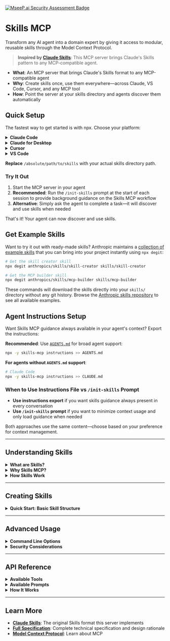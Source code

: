[![MseeP.ai Security Assessment Badge](https://mseep.net/pr/skills-mcp-skills-mcp-badge.png)](https://mseep.ai/app/skills-mcp-skills-mcp)

# Skills MCP

Transform any AI agent into a domain expert by giving it access to modular, reusable skills through the Model Context Protocol.

> **Inspired by [Claude Skills](https://docs.claude.com/en/docs/agents-and-tools/agent-skills/overview)**: This MCP server brings Claude's Skills pattern to any MCP-compatible agent.

- **What**: An MCP server that brings Claude's Skills format to any MCP-compatible agent
- **Why**: Create skills once, use them everywhere—across Claude, VS Code, Cursor, and any MCP tool
- **How**: Point the server at your skills directory and agents discover them automatically

## Quick Setup

The fastest way to get started is with npx. Choose your platform:

<details>
<summary><strong>Claude Code</strong></summary>

Create `.mcp.json` in your project or `~/.claude.json` globally:

```json
{
  "mcpServers": {
    "skills-mcp": {
      "type": "stdio",
      "command": "npx",
      "args": ["-y", "skills-mcp", "-s", "/absolute/path/to/skills"]
    }
  }
}
```

</details>

<details>
<summary><strong>Claude for Desktop</strong></summary>

Create `~/Library/Application Support/Claude/claude_desktop_config.json`:

```json
{
  "mcpServers": {
    "skills-mcp": {
      "command": "npx",
      "args": ["-y", "skills-mcp", "-s", "/absolute/path/to/skills"]
    }
  }
}
```

</details>

<details>
<summary><strong>Cursor</strong></summary>

Create `.cursor/mcp.json` in your project or `~/.cursor/mcp.json` globally:

```json
{
  "mcpServers": {
    "skills-mcp": {
      "command": "npx",
      "args": ["-y", "skills-mcp", "-s", "/absolute/path/to/skills"]
    }
  }
}
```

</details>

<details>
<summary><strong>VS Code</strong></summary>

Create `.vscode/mcp.json` in your project:

```json
{
  "servers": {
    "skills-mcp": {
      "type": "stdio",
      "command": "npx",
      "args": ["-y", "skills-mcp", "-s", "/absolute/path/to/skills"]
    }
  }
}
```

</details>

**Replace** `/absolute/path/to/skills` with your actual skills directory path.

### Try It Out

1. Start the MCP server in your agent
2. **Recommended**: Run the `/init-skills` prompt at the start of each session to provide background guidance on the Skills MCP workflow
3. **Alternative**: Simply ask the agent to complete a task—it will discover and use skills when needed

That's it! Your agent can now discover and use skills.

## Get Example Skills

Want to try it out with ready-made skills? Anthropic maintains a [collection of example skills](https://github.com/anthropics/skills) that you can bring into your project instantly using `npx degit`:

```bash
# Get the skill creator skill
npx degit anthropics/skills/skill-creator skills/skill-creator

# Get the MCP builder skill
npx degit anthropics/skills/mcp-builder skills/mcp-builder
```

These commands will download the skills directly into your `skills/` directory without any git history. Browse the [Anthropic skills repository](https://github.com/anthropics/skills) to see all available examples.

## Agent Instructions Setup

Want Skills MCP guidance always available in your agent's context? Export the instructions:

**Recommended**: Use [`AGENTS.md`](https://agents.md) for broad agent support:

```bash
npx -y skills-mcp instructions >> AGENTS.md
```

**For agents without `AGENTS.md` support**:

```bash
# Claude Code
npx -y skills-mcp instructions >> CLAUDE.md
```

### When to Use Instructions File vs `/init-skills` Prompt

- **Use instructions export** if you want skills guidance always present in every conversation
- **Use `/init-skills` prompt** if you want to minimize context usage and only load guidance when needed

Both approaches use the same content—choose based on your preference for context management.

---

## Understanding Skills

<details>
<summary><strong>What are Skills?</strong></summary>

Skills are modular, self-contained packages that transform general-purpose AI agents into specialized experts. Think of them as "onboarding guides" for specific domains or tasks—they provide procedural knowledge that no model can fully possess.

**Example: A PDF Processing Skill might include:**

- Instructions for extracting text and filling forms
- Python scripts for reliable PDF operations
- Reference documentation for advanced use cases
- Template files for generating documents

Instead of explaining PDF processing in every conversation, you install the skill once and the agent knows when and how to use it.

</details>

<details>
<summary><strong>Why Skills MCP?</strong></summary>

While Claude has native Skills support built-in, this MCP server brings that same capability to other agents:

- **Universal compatibility**: Any MCP-compatible agent can now use Claude Skills
- **Unified management**: Single skills directory works across all agents and platforms
- **Optional for Claude**: When using Claude Desktop or Claude Code, you can disable this server and use native Skills instead
- **Progressive disclosure**: Skills load information in stages, minimizing context usage

**Key benefit**: Create skills once in Claude's format, use them everywhere—whether with Claude's native support or via MCP in VS Code, Cursor, and other tools.

</details>

<details>
<summary><strong>How Skills Work</strong></summary>

Skills use a **three-level progressive disclosure** system to manage context efficiently:

1. **Metadata** (~100 tokens): Name and description loaded at startup
2. **Instructions** (~5k tokens): Main SKILL.md content loaded when skill is triggered
3. **Resources** (loaded as needed): References, scripts, and assets accessed on-demand

This means you can install dozens of skills without context penalty—agents only load what they need, when they need it.

</details>

---

## Creating Skills

<details>
<summary><strong>Quick Start: Basic Skill Structure</strong></summary>

Skills follow Anthropic's convention-based format from [Claude Skills](https://docs.claude.com/en/docs/agents-and-tools/agent-skills/overview):

```
skill-name/
├── SKILL.md              # Required: Skill metadata and instructions
├── references/           # Optional: Documentation loaded as needed
├── scripts/              # Optional: Executable code
└── assets/               # Optional: Templates and files for output
```

### SKILL.md Format

```markdown
---
name: Skill Name
description: What this skill does and when to use it (be specific!)
---

# Skill Name

## Instructions

[Step-by-step guidance for the agent]

## Examples

[Concrete usage examples]
```

**Tips for writing good skills:**

- Make descriptions specific about WHEN to use the skill
- Use imperative/infinitive form in instructions ("To do X, use Y")
- Keep SKILL.md under 5k words; move detailed docs to `references/`
- Bundle scripts for deterministic operations
- Include templates in `assets/` for files used in output

For more details, see the [Skills specification](docs/spec.md).

</details>

---

## Advanced Usage

<details>
<summary><strong>Command Line Options</strong></summary>

### Arguments

- `-s, --skills-dir`: Path to skills directory (**required**, can be specified multiple times, must be absolute paths)

### Multiple Skills Directories

When specifying multiple skills directories, all directories are scanned for skills. If multiple skills with the same ID are found across different directories, a warning will be logged and the last loaded skill will be used.

Example configuration with multiple directories:

```json
{
  "servers": {
    "skills-mcp": {
      "type": "stdio",
      "command": "npx",
      "args": [
        "-y",
        "skills-mcp",
        "-s",
        "/path/to/skills1",
        "-s",
        "/path/to/skills2"
      ]
    }
  }
}
```

### Testing the Server

You can test the server manually using stdio:

```bash
npx skills-mcp --skills-dir /absolute/path/to/skills
```

The server will start and wait for JSON-RPC messages on stdin. Press `Ctrl+C` to stop the server.

</details>

<details>
<summary><strong>Security Considerations</strong></summary>

**⚠️ Important**: Skills provide agents with instructions and executable code. Only use skills from trusted sources—those you created yourself or obtained from Anthropic.

A malicious skill can:

- Direct agents to invoke tools in harmful ways
- Execute code with the agent's privileges
- Access or expose sensitive data

**Treat skills like software installation**: Only install from trusted sources, especially in production systems with access to sensitive data or critical operations.

For more details, see the [Security Considerations](docs/spec.md#security-considerations) section in the spec.

</details>

---

## API Reference

<details>
<summary><strong>Available Tools</strong></summary>

### `list_skills`

Lists all available skills with their metadata.

**Output:**

```json
{
  "skills": [
    {
      "id": "pdf-processing",
      "name": "PDF Processing",
      "description": "Extract text and tables from PDF files..."
    }
  ]
}
```

### `get_skill`

Retrieves the full skill content and absolute path.

**Input:**

```json
{
  "id": "pdf-processing"
}
```

**Output:**

```json
{
  "path": "/Users/username/.claude/skills/pdf-processing/SKILL.md",
  "name": "PDF Processing",
  "description": "Extract text and tables...",
  "content": "# PDF Processing\n\n## Quick start\n..."
}
```

</details>

<details>
<summary><strong>Available Prompts</strong></summary>

### `init-skills`

Provides informational guidance about the Skills MCP workflow. This prompt:

- Explains what skills are and how they're structured
- Outlines the progressive disclosure model (load only what you need, when you need it)
- Describes the step-by-step workflow for discovering, loading, and using skills
- Clarifies that the MCP is a minimal wrapper—agents handle all file operations

**When to use**: Run at the start of a conversation to provide background context. The prompt is informational only—it doesn't trigger any immediate actions. Agents will use skills when they encounter tasks that match available skill descriptions.

</details>

<details>
<summary><strong>How It Works</strong></summary>

The Skills MCP follows a **minimal wrapper design** that leverages the full capabilities of modern AI agents:

**What the server provides:**

- Skill discovery and metadata
- Skill content with absolute file paths
- Skills-specific context formatting

**What agents handle** (using their existing tools):

- Reading referenced files (`references/`, `scripts/`, `assets/`)
- Executing scripts
- Searching and navigating directories

**Example workflow:**

1. Agent calls `list_skills` and finds "PDF Processing"
2. Agent calls `get_skill` and receives `/path/to/pdf-processing/SKILL.md`
3. Skill mentions `references/FORMS.md` for advanced features
4. Agent constructs full path and reads it: `/path/to/pdf-processing/references/FORMS.md`
5. Agent executes scripts: `cd /path/to/pdf-processing && python scripts/fill_form.py`

This design keeps the MCP server simple while giving agents maximum flexibility.

</details>

---

## Learn More

- **[Claude Skills](https://docs.claude.com/en/docs/agents-and-tools/agent-skills/overview)**: The original Skills format this server implements
- **[Full Specification](docs/spec.md)**: Complete technical specification and design rationale
- **[Model Context Protocol](https://modelcontextprotocol.io/)**: Learn about MCP
